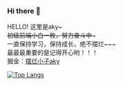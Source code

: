 ### Hi there 👋

HELLO! 这里是aky~~~</br>
初级前端小白一枚，努力奋斗中~~~ </br>
一直保持学习，保持成长，绝不摆烂~~~</br>
最最最重要的是记得开心哟！！！ </br>
掘金：[摆烂小子aky](https://juejin.cn/user/985633474747288)

<!--
**littlewhitehhh/littlewhitehhh** is a ✨ _special_ ✨ repository because its `README.md` (this file) appears on your GitHub profile.

Here are some ideas to get you started:

- 🔭 I’m currently working on ...
- 🌱 I’m currently learning ...
- 👯 I’m looking to collaborate on ...
- 🤔 I’m looking for help with ...
- 💬 Ask me about ...
- 📫 How to reach me: ...
- 😄 Pronouns: ...
- ⚡ Fun fact: ...
-->


<!-- git status -->
<!-- ![Anurag's GitHub stats](https://github-readme-stats.vercel.app/api?username=littlewhitehhh&show_icons=true&theme=radical&count_private=true&hide=prs,contribs&show_icons=true)     -->
<!-- ![1oid's GitHub stats](https://github-readme-stats.vercel.app/api?username=1oid&count_private=true&hide=prs,contribs&show_icons=true) -->
<!-- git languages -->
[![Top Langs](https://github-readme-stats.vercel.app/api/top-langs/?username=littlewhitehhh&layout=compact&theme=radical)](https://github.com/anuraghazra/github-readme-stats)
